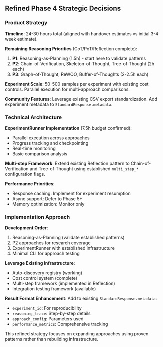 ## Refined Phase 4 Strategic Decisions

### **Product Strategy**

**Timeline**: 24-30 hours total (aligned with handover estimates vs initial 3-4 week estimate).

**Remaining Reasoning Priorities** (CoT/PoT/Reflection complete):
1. **P1**: Reasoning-as-Planning (1.5h) - start here to validate patterns
2. **P2**: Chain-of-Verification, Skeleton-of-Thought, Tree-of-Thought (2h each)
3. **P3**: Graph-of-Thought, ReWOO, Buffer-of-Thoughts (2-2.5h each)

**Experiment Scale**: 50-500 samples per experiment with existing cost controls. Parallel execution for multi-approach comparisons.

**Community Features**: Leverage existing CSV export standardization. Add experiment metadata to `StandardResponse.metadata`.

### **Technical Architecture**

**ExperimentRunner Implementation** (7.5h budget confirmed):
- Parallel execution across approaches
- Progress tracking and checkpointing
- Real-time monitoring
- Basic comparison analysis

**Multi-step Framework**: Extend existing Reflection pattern to Chain-of-Verification and Tree-of-Thought using established `multi_step_*` configuration flags.

**Performance Priorities**:
- Response caching: Implement for experiment resumption
- Async support: Defer to Phase 5+
- Memory optimization: Monitor only

### **Implementation Approach**

**Development Order**:
1. Reasoning-as-Planning (validate established patterns)
2. P2 approaches for research coverage
3. ExperimentRunner with established infrastructure
4. Minimal CLI for approach testing

**Leverage Existing Infrastructure**:
- Auto-discovery registry (working)
- Cost control system (complete)
- Multi-step framework (implemented in Reflection)
- Integration testing framework (available)

**Result Format Enhancement**: Add to existing `StandardResponse.metadata`:
- `experiment_id`: For reproducibility
- `reasoning_trace`: Step-by-step details
- `approach_config`: Parameters used
- `performance_metrics`: Comprehensive tracking

This refined strategy focuses on expanding approaches using proven patterns rather than rebuilding infrastructure.
